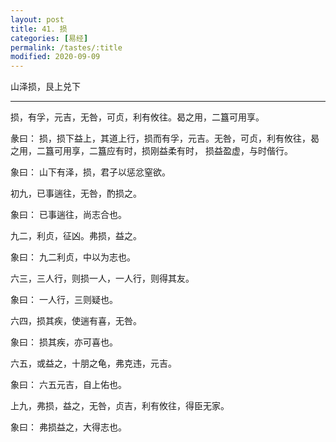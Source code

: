 ```yaml
---
layout: post
title: 41. 损
categories: [易经]
permalink: /tastes/:title
modified: 2020-09-09
---
```


山泽损，艮上兑下

---

损，有孚，元吉，无咎，可贞，利有攸往。曷之用，二簋可用享。

彖曰： 损，损下益上，其道上行，损而有孚，元吉。无咎，可贞，利有攸往，曷之用，二簋可用享，二簋应有时，损刚益柔有时，
损益盈虚，与时偕行。

象曰： 山下有泽，损，君子以惩忿窒欲。

初九，已事遄往，无咎，酌损之。

象曰： 已事遄往，尚志合也。

九二，利贞，征凶。弗损，益之。

象曰： 九二利贞，中以为志也。

六三，三人行，则损一人，一人行，则得其友。

象曰： 一人行，三则疑也。

六四，损其疾，使遄有喜，无咎。

象曰： 损其疾，亦可喜也。

六五，或益之，十朋之龟，弗克违，元吉。

象曰： 六五元吉，自上佑也。

上九，弗损，益之，无咎，贞吉，利有攸往，得臣无家。

象曰： 弗损益之，大得志也。

